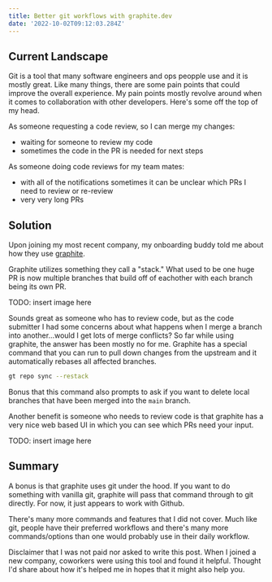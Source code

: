 ```yaml
---
title: Better git workflows with graphite.dev
date: '2022-10-02T09:12:03.284Z'
---
```


## Current Landscape

Git is a tool that many software engineers and ops peopple use and it is mostly great. Like many things, there are some pain points that could improve the overall experience. My pain points mostly revolve around when it comes to collaboration with other developers. Here's some off the top of my head.

As someone requesting a code review, so I can merge my changes:

- waiting for someone to review my code
- sometimes the code in the PR is needed for next steps

As someone doing code reviews for my team mates:

- with all of the notifications sometimes it can be unclear which PRs I need to review or re-review
- very very long PRs

## Solution

Upon joining my most recent company, my onboarding buddy told me about how they use [graphite](https://graphite.dev/).

Graphite utilizes something they call a "stack." What used to be one huge PR is now multiple branches that build off of eachother with each branch being its own PR.

TODO: insert image here

Sounds great as someone who has to review code, but as the code submitter I had some concerns about what happens when I merge a branch into another...would I get lots of merge conflicts? So far while using graphite, the answer has been mostly no for me. Graphite has a special command that you can run to pull down changes from the upstream and it automatically rebases all affected branches.

```sh
gt repo sync --restack
```

Bonus that this command also prompts to ask if you want to delete local branches that have been merged into the `main` branch.

Another benefit is someone who needs to review code is that graphite has a very nice web based UI in which you can see which PRs need your input.

TODO: insert image here

## Summary

A bonus is that graphite uses git under the hood. If you want to do something with vanilla git, graphite will pass that command through to git directly. For now, it just appears to work with Github.

There's many more commands and features that I did not cover. Much like git, people have their preferred workflows and there's many more commands/options than one would probably use in their daily workflow.

Disclaimer that I was not paid nor asked to write this post. When I joined a new company, coworkers were using this tool and found it helpful. Thought I'd share about how it's helped me in hopes that it might also help you.
